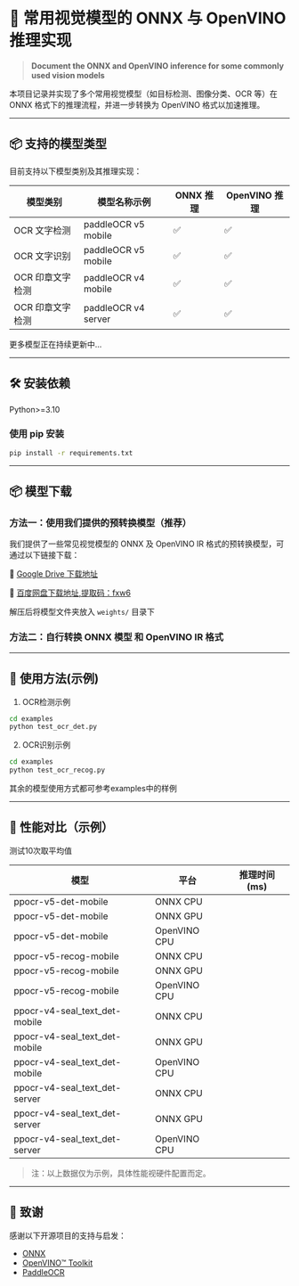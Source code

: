 # 🧠 常用视觉模型的 ONNX 与 OpenVINO 推理实现  
> **Document the ONNX and OpenVINO inference for some commonly used vision models**

本项目记录并实现了多个常用视觉模型（如目标检测、图像分类、OCR 等）在 ONNX 格式下的推理流程，并进一步转换为 OpenVINO 格式以加速推理。

---

## 📦 支持的模型类型

目前支持以下模型类别及其推理实现：

| 模型类别       | 模型名称示例              | ONNX 推理 | OpenVINO 推理 |
|----------------|---------------------------|-----------|----------------|
| OCR 文字检测   | paddleOCR v5 mobile         | ✅         | ✅              |
| OCR 文字识别   | paddleOCR v5 mobile          | ✅         | ✅              |
| OCR 印章文字检测   | paddleOCR v4 mobile         | ✅         | ✅              |
| OCR 印章文字检测   | paddleOCR v4 server          | ✅         | ✅              |


更多模型正在持续更新中...

---

## 🛠️ 安装依赖

Python>=3.10


### 使用 pip 安装

```bash
pip install -r requirements.txt
```

---
## 📦 模型下载

### 方法一：使用我们提供的预转换模型（推荐）

我们提供了一些常见视觉模型的 ONNX 及 OpenVINO IR 格式的预转换模型，可通过以下链接下载：

🔗 [Google Drive 下载地址](#)

🔗 [百度网盘下载地址,提取码：fxw6](https://pan.baidu.com/s/1z6jj0o0fgtqbV6nfUt8VGw?pwd=fxw6)

解压后将模型文件夹放入 `weights/` 目录下


### 方法二：自行转换 ONNX 模型 和 OpenVINO IR 格式


---

## 🔧 使用方法(示例)

1. OCR检测示例
```bash
cd examples
python test_ocr_det.py 
```

2. OCR识别示例
```bash
cd examples
python test_ocr_recog.py 
```

其余的模型使用方式都可参考examples中的样例

---

## 🚀 性能对比（示例）

测试10次取平均值


| 模型          | 平台       | 推理时间 (ms) | 
|---------------|------------|----------------|
| ppocr-v5-det-mobile      | ONNX CPU   |             |   
| ppocr-v5-det-mobile      | ONNX GPU   |             |   
| ppocr-v5-det-mobile     | OpenVINO CPU |             |   
| ppocr-v5-recog-mobile      | ONNX CPU   |              |    
| ppocr-v5-recog-mobile      | ONNX GPU   |             |    
| ppocr-v5-recog-mobile     | OpenVINO CPU |           | 
| ppocr-v4-seal_text_det-mobile      | ONNX CPU   |              |    
| ppocr-v4-seal_text_det-mobile      | ONNX GPU   |             |    
| ppocr-v4-seal_text_det-mobile     | OpenVINO CPU |           | 
| ppocr-v4-seal_text_det-server      | ONNX CPU   |              |    
| ppocr-v4-seal_text_det-server      | ONNX GPU   |             |    
| ppocr-v4-seal_text_det-server     | OpenVINO CPU |           |   


> 注：以上数据仅为示例，具体性能视硬件配置而定。

---
## 🌟 致谢

感谢以下开源项目的支持与启发：

- [ONNX](https://onnx.ai/)
- [OpenVINO™ Toolkit](https://docs.openvino.ai/)
- [PaddleOCR](https://github.com/PaddlePaddle/PaddleOCR)

